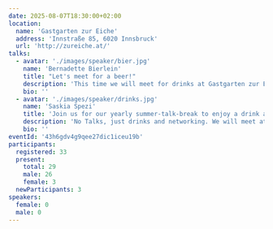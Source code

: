 ```yaml
---
date: 2025-08-07T18:30:00+02:00
location:
  name: 'Gastgarten zur Eiche'
  address: 'Innstraße 85, 6020 Innsbruck'
  url: 'http://zureiche.at/'
talks:
  - avatar: './images/speaker/bier.jpg'
    name: 'Bernadette Bierlein'
    title: "Let's meet for a beer!"
    description: 'This time we will meet for drinks at Gastgarten zur Eiche to network. We reserved tables for 30 people.'
    bio: ''
  - avatar: './images/speaker/drinks.jpg'
    name: 'Saskia Spezi'
    title: 'Join us for our yearly summer-talk-break to enjoy a drink and chat.'
    description: 'No Talks, just drinks and networking. We will meet at Gastgarten zur Eiche at around 18:30. Please register so we can adapt the reservation accordingly.'
    bio: ''
eventId: '43h6gdv4g9qee27dic1iceu19b'
participants:
  registered: 33
  present:
    total: 29
    male: 26
    female: 3
  newParticipants: 3
speakers:
  female: 0
  male: 0
---
```

